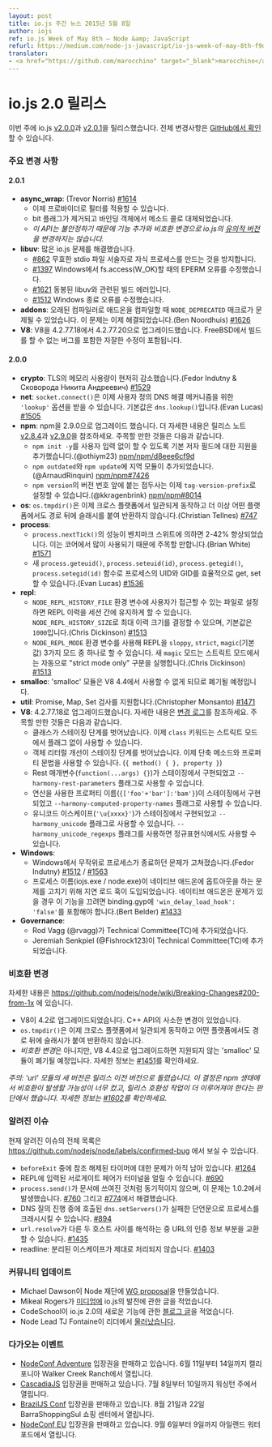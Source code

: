 ```yaml
---
layout: post
title: io.js 주간 뉴스 2015년 5월 8일
author: iojs
ref: io.js Week of May 8th — Node &amp; JavaScript
refurl: https://medium.com/node-js-javascript/io-js-week-of-may-8th-f9ddd8d3080c
translator:
- <a href="https://github.com/marocchino" target="_blank">marocchino</a>
---
```


<!--
# io.js 2.0 releases
This week we had two io.js releases [v2.0.0](https://iojs.org/dist/v2.0.0/) and [v2.0.1](https://iojs.org/dist/v2.0.1/), complete changelog can be found [on GitHub](https://github.com/nodejs/node/blob/v1.x/CHANGELOG.md).
-->

# io.js 2.0 릴리스

이번 주에 io.js [v2.0.0](https://iojs.org/dist/v2.0.0/)과 [v2.0.1](https://iojs.org/dist/v2.0.1/)을 릴리스했습니다. 전체 변경사항은 [GitHub에서 확인](https://github.com/nodejs/node/blob/v1.x/CHANGELOG.md)할 수 있습니다.

<!--
### Notable changes

#### 2.0.1
* **async_wrap**: (Trevor Norris) [#1614](https://github.com/nodejs/node/pull/1614)
  - it is now possible to filter by providers
  - bit flags have been removed and replaced with method calls on the binding object
  - _note that this is an unstable API so feature additions and breaking changes won't change io.js semver_
* **libuv**: resolves numerous io.js issues:
  - [#862](https://github.com/nodejs/node/issues/862) prevent spawning child processes with invalid stdio file descriptors
  - [#1397](https://github.com/nodejs/node/issues/1397) fix EPERM error with fs.access(W_OK) on Windows
  - [#1621](https://github.com/nodejs/node/issues/1621) build errors associated with the bundled libuv
  - [#1512](https://github.com/nodejs/node/issues/1512) should properly fix Windows termination errors
* **addons**: the `NODE_DEPRECATED` macro was causing problems when compiling addons with older compilers, this should now be resolved (Ben Noordhuis) [#1626](https://github.com/nodejs/node/pull/1626)
* **V8**: upgrade V8 from 4.2.77.18 to 4.2.77.20 with minor fixes, including a bug preventing builds on FreeBSD

#### 2.0.0
* **crypto**: significantly reduced memory usage for TLS (Fedor Indutny & Сковорода Никита Андреевич) [#1529](https://github.com/nodejs/node/pull/1529)
* **net**: `socket.connect()` now accepts a `'lookup'` option for a custom DNS resolution mechanism, defaults to `dns.lookup()` (Evan Lucas) [#1505](https://github.com/nodejs/node/pull/1505)
* **npm**: Upgrade npm to 2.9.0. See the [v2.8.4](https://github.com/npm/npm/releases/tag/v2.8.4) and [v2.9.0](https://github.com/npm/npm/releases/tag/v2.9.0) release notes for details. Notable items:
  - Add support for default author field to make `npm init -y` work without user-input (@othiym23) [npm/npm/d8eee6cf9d](https://github.com/npm/npm/commit/d8eee6cf9d2ff7aca68dfaed2de76824a3e0d9af)
  - Include local modules in `npm outdated` and `npm update` (@ArnaudRinquin) [npm/npm#7426](https://github.com/npm/npm/issues/7426)
  - The prefix used before the version number on `npm version` is now configurable via `tag-version-prefix` (@kkragenbrink) [npm/npm#8014](https://github.com/npm/npm/issues/8014)
* **os**: `os.tmpdir()` is now cross-platform consistent and will no longer returns a path with a trailling slash on any platform (Christian Tellnes) [#747](https://github.com/nodejs/node/pull/747)
* **process**:
  - `process.nextTick()` performance has been improved by between 2-42% across the benchmark suite, notable because this is heavily used across core (Brian White) [#1571](https://github.com/nodejs/node/pull/1571)
  - New `process.geteuid()`, `process.seteuid(id)`, `process.getegid()` and `process.setegid(id)` methods allow you to get and set effective UID and GID of the process (Evan Lucas) [#1536](https://github.com/nodejs/node/pull/1536)
* **repl**:
  - REPL history can be persisted across sessions if the `NODE_REPL_HISTORY_FILE` environment variable is set to a user accessible file, `NODE_REPL_HISTORY_SIZE` can set the maximum history size and defaults to `1000` (Chris Dickinson) [#1513](https://github.com/nodejs/node/pull/1513)
  - The REPL can be placed in to one of three modes using the `NODE_REPL_MODE` environment variable: `sloppy`, `strict` or `magic` (default); the new `magic` mode will automatically run "strict mode only" statements in strict mode (Chris Dickinson) [#1513](https://github.com/nodejs/node/pull/1513)
* **smalloc**: the 'smalloc' module has been deprecated due to changes coming in V8 4.4 that will render it unusable
* **util**: add Promise, Map and Set inspection support (Christopher Monsanto) [#1471](https://github.com/nodejs/node/pull/1471)
* **V8**: upgrade to 4.2.77.18, see the [ChangeLog](https://chromium.googlesource.com/v8/v8/+/refs/heads/4.2.77/ChangeLog) for full details. Notable items:
  - Classes have moved out of staging; the `class` keyword is now usable in strict mode without flags
  - Object literal enhancements have moved out of staging; shorthand method and property syntax is now usable (`{ method() { }, property }`)
  - Rest parameters (`function(...args) {}`) are implemented in staging behind the `--harmony-rest-parameters` flag
  - Computed property names (`{['foo'+'bar']:'bam'}`) are implemented in staging behind the `--harmony-computed-property-names` flag
  - Unicode escapes (`'\u{xxxx}'`) are implemented in staging behind the `--harmony_unicode` flag and the `--harmony_unicode_regexps` flag for use in regular expressions
* **Windows**:
  - Random process termination on Windows fixed (Fedor Indutny)  [#1512](https://github.com/nodejs/node/issues/1512) / [#1563](https://github.com/nodejs/node/pull/1563)
  - The delay-load hook introduced to fix issues with process naming (iojs.exe / node.exe) has been made opt-out for native add-ons. Native add-ons should include `'win_delay_load_hook': 'false'` in their binding.gyp to disable this feature if they experience problems . (Bert Belder) [#1433](https://github.com/nodejs/node/pull/1433)
* **Governance**:
  - Rod Vagg (@rvagg) was added to the Technical Committee (TC)
  - Jeremiah Senkpiel (@Fishrock123) was added to the Technical Committee (TC)
-->

### 주요 변경 사항

#### 2.0.1

* **async_wrap**: (Trevor Norris) [#1614](https://github.com/nodejs/node/pull/1614)
  - 이제 프로바이더로 필터를 적용할 수 있습니다.
  - bit 플래그가 제거되고 바인딩 객체에서 메소드 콜로 대체되었습니다.
  - _이 API는 불안정하기 때문에 기능 추가와 비호환 변경으로 io.js의 [유의적 버전](http://semver.org/lang/ko/)을 변경하지는 않습니다._
* **libuv**: 많은 io.js 문제를 해결했습니다.
  - [#862](https://github.com/nodejs/node/issues/862) 무효한 stdio 파일 서술자로 자식 프로세스를 만드는 것을 방지합니다.
  - [#1397](https://github.com/nodejs/node/issues/1397) Windows에서 fs.access(W_OK)할 때의 EPERM 오류를 수정했습니다.
  - [#1621](https://github.com/nodejs/node/issues/1621) 동봉된 libuv와 관련된 빌드 에러입니다.
  - [#1512](https://github.com/nodejs/node/issues/1512) Windows 종료 오류를 수정했습니다.
* **addons**: 오래된 컴파일러로 애드온을 컴파일할 때 `NODE_DEPRECATED` 매크로가 문제될 수 있었습니다. 이 문제는 이제 해결되었습니다.(Ben Noordhuis) [#1626](https://github.com/nodejs/node/pull/1626)
* **V8**: V8을 4.2.77.18에서 4.2.77.20으로 업그레이드했습니다. FreeBSD에서 빌드를 할 수 없는 버그를 포함한 자잘한 수정이 포함됩니다.

#### 2.0.0

* **crypto**: TLS의 메모리 사용량이 현저히 감소했습니다.(Fedor Indutny & Сковорода Никита Андреевич) [#1529](https://github.com/nodejs/node/pull/1529)
* **net**: `socket.connect()`은 이제 사용자 정의 DNS 해결 메커니즘을 위한 `'lookup'` 옵션을 받을 수 있습니다. 기본값은 `dns.lookup()`입니다.(Evan Lucas) [#1505](https://github.com/nodejs/node/pull/1505)
* **npm**: npm을 2.9.0으로 업그레이드 했습니다. 더 자세한 내용은 릴리스 노트 [v2.8.4](https://github.com/npm/npm/releases/tag/v2.8.4)과 [v2.9.0](https://github.com/npm/npm/releases/tag/v2.9.0)을 참조하세요. 주목할 만한 것들은 다음과 같습니다.
  - `npm init -y`를 사용자 입력 없이 할 수 있도록 기본 저자 필드에 대한 지원을 추가했습니다.(@othiym23) [npm/npm/d8eee6cf9d](https://github.com/npm/npm/commit/d8eee6cf9d2ff7aca68dfaed2de76824a3e0d9af)
  - `npm outdated`와 `npm update`에 지역 모듈이 추가되었습니다.(@ArnaudRinquin) [npm/npm#7426](https://github.com/npm/npm/issues/7426)
  - `npm version`의 버전 번호 앞에 붙는 접두사는 이제 `tag-version-prefix`로 설정할 수 있습니다.(@kkragenbrink) [npm/npm#8014](https://github.com/npm/npm/issues/8014)
* **os**: `os.tmpdir()`은 이제 크로스 플랫폼에서 일관되게 동작하고 더 이상 어떤 플랫폼에서도 경로 뒤에 슬래시를 붙여 반환하지 않습니다.(Christian Tellnes) [#747](https://github.com/nodejs/node/pull/747)
* **process**:
  - `process.nextTick()`의 성능이 벤치마크 스위트에 의하면 2-42% 향상되었습니다. 이는 코어에서 많이 사용되기 때문에 주목할 만합니다.(Brian White) [#1571](https://github.com/nodejs/node/pull/1571)
  - 새 `process.geteuid()`, `process.seteuid(id)`, `process.getegid()`, `process.setegid(id)` 함수로 프로세스의 UID와 GID를 효율적으로 get, set할 수 있습니다.(Evan Lucas) [#1536](https://github.com/nodejs/node/pull/1536)
* **repl**:
  - `NODE_REPL_HISTORY_FILE` 환경 변수에 사용자가 접근할 수 있는 파일로 설정하면 REPL 이력을 세션 간에 유지하게 할 수 있습니다. `NODE_REPL_HISTORY_SIZE`로 최대 이력 크기를 결정할 수 있으며, 기본값은 `1000`입니다.(Chris Dickinson) [#1513](https://github.com/nodejs/node/pull/1513)
  - `NODE_REPL_MODE` 환경 변수를 사용해 REPL을 `sloppy`, `strict`, `magic`(기본값) 3가지 모드 중 하나로 할 수 있습니다. 새 `magic` 모드는 스트릭트 모드에서는 자동으로 "strict mode only" 구문을 실행합니다.(Chris Dickinson) [#1513](https://github.com/nodejs/node/pull/1513)
* **smalloc**: 'smalloc' 모듈은 V8 4.4에서 사용할 수 없게 되므로 폐기될 예정입니다.
* **util**: Promise, Map, Set 검사를 지원합니다.(Christopher Monsanto) [#1471](https://github.com/nodejs/node/pull/1471)
* **V8**: 4.2.77.18로 업그레이드했습니다. 자세한 내용은 [변경 로그](https://chromium.googlesource.com/v8/v8/+/refs/heads/4.2.77/ChangeLog)를 참조하세요. 주목할 만한 것들은 다음과 같습니다.
  - 클래스가 스테이징 단계를 벗어났습니다. 이제 `class` 키워드는 스트릭트 모드에서 플래그 없이 사용할 수 있습니다.
  - 객체 리터럴 개선이 스테이징 단계를 벗어났습니다. 이제 단축 메소드와 프로퍼티 문법을 사용할 수 있습니다. (`{ method() { }, property }`)
  - Rest 매개변수(`function(...args) {}`)가 스테이징에서 구현되었고 `--harmony-rest-parameters` 플래그로 사용할 수 있습니다.
  - 연산을 사용한 프로퍼티 이름(`{['foo'+'bar']:'bam'}`)이 스테이징에서 구현되었고 `--harmony-computed-property-names` 플래그로 사용할 수 있습니다.
  - 유니코드 이스케이프(`'\u{xxxx}'`)가 스테이징에서 구현되었고 `--harmony_unicode` 플래그로 사용할 수 있습니다. `--harmony_unicode_regexps` 플래그를 사용하면 정규표현식에서도 사용할 수 있습니다.
* **Windows**:
  - Windows에서 무작위로 프로세스가 종료하던 문제가 고쳐졌습니다.(Fedor Indutny)  [#1512](https://github.com/nodejs/node/issues/1512) / [#1563](https://github.com/nodejs/node/pull/1563)
  - 프로세스 이름(iojs.exe / node.exe)이 네이티브 애드온에 옵트아웃을 하는 문제를 고치기 위해 지연 로드 훅이 도입되었습니다. 네이티브 애드온은 문제가 있을 경우 이 기능을 끄려면 binding.gyp에 `'win_delay_load_hook': 'false'`를 포함해야 합니다.(Bert Belder) [#1433](https://github.com/nodejs/node/pull/1433)
* **Governance**:
  - Rod Vagg (@rvagg)가 Technical Committee(TC)에 추가되었습니다.
  - Jeremiah Senkpiel (@Fishrock123)이 Technical Committee(TC)에 추가되었습니다.

<!--
### Breaking changes

Full details at https://github.com/nodejs/node/wiki/Breaking-Changes#200-from-1x

* V8 upgrade to 4.2, minor changes to C++ API
* `os.tmpdir()` is now cross-platform consistent and will no longer returns a path with a trailling slash on any platform
* While not a *breaking change* the 'smalloc' module has been deprecated in anticipation of it becoming unsupportable with a future upgrade to V8 4.4. See [#1451](https://github.com/nodejs/node/issues/1451)  for further information.

_Note: a new version of the 'url' module was reverted prior to release as it was decided the potential for breakage across the npm ecosystem was too great and that more compatibility work needed to be done before releasing it. See [#1602](https://github.com/nodejs/node/pull/1602) for further information._
-->

### 비호환 변경

자세한 내용은 https://github.com/nodejs/node/wiki/Breaking-Changes#200-from-1x 에 있습니다.

* V8이 4.2로 업그레이드되었습니다. C++ API의 사소한 변경이 있었습니다.
* `os.tmpdir()`은 이제 크로스 플랫폼에서 일관되게 동작하고 어떤 플랫폼에서도 경로 뒤에 슬래시가 붙여 반환하지 않습니다.
* *비호환 변경*은 아니지만, V8 4.4으로 업그레이드하면 지원되지 않는 'smalloc' 모듈이 폐기될 예정입니다. 자세한 정보는 [#1451](https://github.com/nodejs/node/issues/1451)를 확인하세요.

_주의: 'url' 모듈의 새 버전은 릴리스 이전 버전으로 돌렸습니다. 이 결정은 npm 생태에서 비호환이 발생할 가능성이 너무 컸고, 릴리스 호환성 작업이 더 이루어져야 한다는 판단에서 했습니다. 자세한 정보는 [#1602](https://github.com/nodejs/node/pull/1602)를 확인하세요._

<!--
### Known issues
See https://github.com/nodejs/node/labels/confirmed-bug for complete and current list of known issues.

* Some problems with unreferenced timers running during `beforeExit` are still to be resolved. See [#1264](https://github.com/nodejs/node/issues/1264).
* Surrogate pair in REPL can freeze terminal [#690](https://github.com/nodejs/node/issues/690)
* `process.send()` is not synchronous as the docs suggest, a regression introduced in 1.0.2, see [#760](https://github.com/nodejs/node/issues/760) and fix in [#774](https://github.com/nodejs/node/issues/774)
* Calling `dns.setServers()` while a DNS query is in progress can cause the process to crash on a failed assertion [#894](https://github.com/nodejs/node/issues/894)
* `url.resolve` may transfer the auth portion of the url when resolving between two full hosts, see [#1435](https://github.com/nodejs/node/issues/1435).
* readline: split escapes are processed incorrectly, see [#1403](https://github.com/nodejs/node/issues/1403)
-->

### 알려진 이슈

현재 알려진 이슈의 전체 목록은 https://github.com/nodejs/node/labels/confirmed-bug 에서 보실 수 있습니다.

* `beforeExit` 중에 참조 해제된 타이머에 대한 문제가 아직 남아 있습니다. [#1264](https://github.com/nodejs/node/issues/1264)
* REPL에 입력된 서로게이트 페어가 터미널을 얼릴 수 있습니다. [#690](https://github.com/nodejs/node/issues/690)
* `process.send()`가 문서에 쓰여진 것처럼 동기적이지 않으며, 이 문제는 1.0.2에서 발생했습니다. [#760](https://github.com/nodejs/node/issues/760) 그리고 [#774](https://github.com/nodejs/node/issues/774)에서 해결했습니다.
* DNS 질의 진행 중에 호출된 `dns.setServers()`가 실패한 단언문으로 프로세스를 크래시시킬 수 있습니다. [#894](https://github.com/nodejs/node/issues/894)
* `url.resolve`가 다른 두 호스트 사이를 해석하는 중 URL의 인증 정보 부분을 교환할 수 있습니다. [#1435](https://github.com/nodejs/node/issues/1435)
* readline: 분리된 이스케이프가 제대로 처리되지 않습니다. [#1403](https://github.com/nodejs/node/issues/1403)

<!--
### Community Updates

* Michael Dawson creates [WG proposal](https://github.com/mhdawson/workgroup-proposals) under the Node Foundation.
* Mikeal Rogers wrote about growing up of io.js [on Medium](https://medium.com/node-js-javascript/growing-up-27d6cc8b7c53).
* CodeSchool [blog post](https://www.codeschool.com/blog/2015/05/08/whats-new-in-io-js-2-0-0/) on what's new in io.js 2.0.
* Node Lead TJ Fontaine [steps back](http://blog.nodejs.org/2015/05/08/next-chapter/) from leader.
-->

### 커뮤니티 업데이트

* Michael Dawson이 Node 재단에 [WG proposal](https://github.com/mhdawson/workgroup-proposals)을 만들었습니다.
* Mikeal Rogers가 [미디엄에](https://medium.com/node-js-javascript/growing-up-27d6cc8b7c53) io.js의 발전에 관한 글을 적었습니다.
* CodeSchool이 io.js 2.0의 새로운 기능에 관한 [블로그 글](https://www.codeschool.com/blog/2015/05/08/whats-new-in-io-js-2-0-0/)을 적었습니다.
* Node Lead TJ Fontaine이 리더에서 [물러났습니다](http://blog.nodejs.org/2015/05/08/next-chapter/).

<!--
### Upcoming Events

* [NodeConf Adventure](http://nodeconf.com/) tickets are on sale, June 11th - 14th at Walker Creek Ranch, CA
* [CascadiaJS](http://2015.cascadiajs.com/) tickets are on sale, July 8th - 10th at Washington State
* [BrazilJS Conf](http://braziljs.com.br/) tickets are on sale, August 21st - 22nd at Shopping Center BarraShoppingSul
* [NodeConf EU](http://nodeconf.eu/) tickets are on sale, September 6th - 9th at Waterford, Ireland
-->

### 다가오는 이벤트
* [NodeConf Adventure](http://nodeconf.com/) 입장권을 판매하고 있습니다. 6월 11일부터 14일까지 캘리포니아 Walker Creek Ranch에서 열립니다.
* [CascadiaJS](http://2015.cascadiajs.com/) 입장권을 판매하고 있습니다. 7월 8일부터 10일까지 워싱턴 주에서 열립니다.
* [BrazilJS Conf](http://braziljs.com.br/) 입장권을 판매하고 있습니다. 8월 21일과 22일 BarraShoppingSul 쇼핑 센터에서 열립니다.
* [NodeConf EU](http://nodeconf.eu/) 입장권을 판매하고 있습니다. 9월 6일부터 9일까지 아일랜드 워터포드에서 열립니다.
